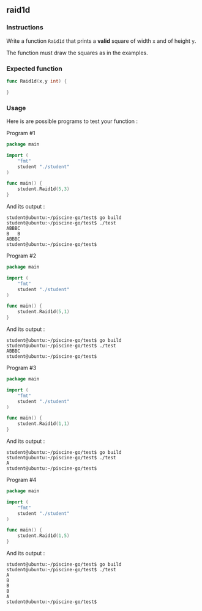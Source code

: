 ## raid1d

### Instructions

Write a function `Raid1d` that prints a **valid** square of width `x` and of height `y`.

The function must draw the squares as in the examples.

### Expected function

```go
func Raid1d(x,y int) {

}
```

### Usage

Here is are possible programs to test your function :

Program #1

```go
package main

import (
	"fmt"
	student "./student"
)

func main() {
	student.Raid1d(5,3)
}
```

And its output :

```console
student@ubuntu:~/piscine-go/test$ go build
student@ubuntu:~/piscine-go/test$ ./test
ABBBC
B   B
ABBBC
student@ubuntu:~/piscine-go/test$
```

Program #2

```go
package main

import (
	"fmt"
	student "./student"
)

func main() {
	student.Raid1d(5,1)
}
```

And its output :

```console
student@ubuntu:~/piscine-go/test$ go build
student@ubuntu:~/piscine-go/test$ ./test
ABBBC
student@ubuntu:~/piscine-go/test$
```

Program #3

```go
package main

import (
	"fmt"
	student "./student"
)

func main() {
	student.Raid1d(1,1)
}
```

And its output :

```console
student@ubuntu:~/piscine-go/test$ go build
student@ubuntu:~/piscine-go/test$ ./test
A
student@ubuntu:~/piscine-go/test$
```

Program #4

```go
package main

import (
	"fmt"
	student "./student"
)

func main() {
	student.Raid1d(1,5)
}
```

And its output :

```console
student@ubuntu:~/piscine-go/test$ go build
student@ubuntu:~/piscine-go/test$ ./test
A
B
B
B
A
student@ubuntu:~/piscine-go/test$
```
